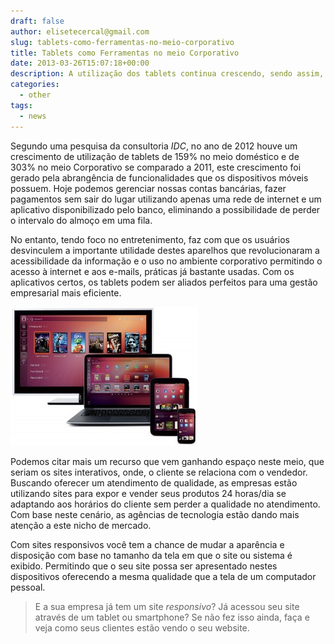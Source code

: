 ```yaml
---
draft: false
author: elisetecercal@gmail.com
slug: tablets-como-ferramentas-no-meio-corporativo
title: Tablets como Ferramentas no meio Corporativo
date: 2013-03-26T15:07:18+00:00
description: A utilização dos tablets continua crescendo, sendo assim, sua visibilidade e utilidade no meio corporativo se tornam atrativos para empresas.
categories:
  - other
tags: 
  - news
---
```


Segundo uma pesquisa da consultoria _IDC_, no ano de 2012 houve um crescimento de utilização de tablets de 159% no meio 
doméstico e de 303% no meio Corporativo se comparado a 2011, este crescimento foi gerado pela abrangência de 
funcionalidades que os dispositivos móveis possuem. Hoje podemos gerenciar nossas contas bancárias, fazer pagamentos 
sem sair do lugar utilizando apenas uma rede de internet e um aplicativo disponibilizado pelo banco, eliminando a 
possibilidade de perder o intervalo do almoço em uma fila.

No entanto, tendo foco no entretenimento, faz com que os usuários desvinculem a importante utilidade destes aparelhos 
que revolucionaram a acessibilidade da informação e o uso no ambiente corporativo permitindo o acesso à internet e aos 
e-mails, práticas já bastante usadas. Com os aplicativos certos, os tablets podem ser aliados perfeitos para uma gestão 
empresarial mais eficiente.

![Tablets como Ferramentas no meio Corporativo](ubuntu-tv-pc-smartphone-tablet-300x222.jpg "Tablets como Ferramentas no meio Corporativo")

Podemos citar mais um recurso que vem ganhando espaço neste meio, que seriam os sites interativos, onde, o cliente se 
relaciona com o vendedor. Buscando oferecer um atendimento de qualidade, as empresas estão utilizando sites para expor 
e vender seus produtos 24 horas/dia se adaptando aos horários do cliente sem perder a qualidade no atendimento. Com base 
neste cenário, as agências de tecnologia estão dando mais atenção a este nicho de mercado.

Com sites responsivos você tem a chance de mudar a aparência e disposição com base no tamanho da tela em que o site ou 
sistema é exibido. Permitindo que o seu site possa ser apresentado nestes dispositivos oferecendo a mesma qualidade que 
a tela de um computador pessoal.

> E a sua empresa já tem um site _responsivo_? Já acessou seu site através de um tablet ou smartphone? Se não fez 
isso ainda, faça e veja como seus clientes estão vendo o seu website.
